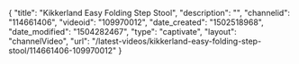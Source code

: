 {
    "title": "Kikkerland Easy Folding Step Stool",
    "description": "",
    "channelid": "114661406",
    "videoid": "109970012",
    "date_created": "1502518968",
    "date_modified": "1504282467",
    "type": "captivate",
    "layout": "channelVideo",
    "url": "\/latest-videos\/kikkerland-easy-folding-step-stool\/114661406-109970012"
}